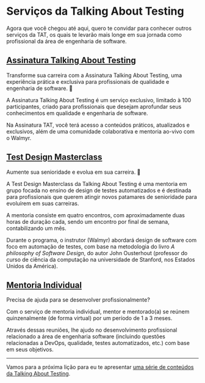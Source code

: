 # Serviços da Talking About Testing

Agora que você chegou até aqui, quero te convidar para conhecer outros serviços da TAT, os quais te levarão mais longe em sua jornada como profissional da área de engenharia de software.

## [Assinatura Talking About Testing](https://talkingabouttesting.com/assinatura-talking-about-testing/)

Transforme sua carreira com a Assinatura Talking About Testing, uma experiência prática e exclusiva para profissionais de qualidade e engenharia de software. 🚀

A Assinatura Talking About Testing é um serviço exclusivo, limitado à 100 participantes, criado para profissionais que desejam aprofundar seus conhecimentos em qualidade e engenharia de software.

Na Assinatura TAT, você terá acesso a conteúdos práticos, atualizados e exclusivos, além de uma comunidade colaborativa e mentoria ao-vivo com o Walmyr.

## [Test Design Masterclass](https://talkingabouttesting.com/test-design-masterclass/)

Aumente sua senioridade e evolua em sua carreira. 🚀

A Test Design Masterclass da Talking About Testing é uma mentoria em grupo focada no ensino de design de testes automatizados e é destinada para profissionais que querem atingir novos patamares de senioridade para evoluírem em suas carreiras.

A mentoria consiste em quatro encontros, com aproximadamente duas horas de duração cada, sendo um encontro por final de semana, contabilizando um mês.

Durante o programa, o instrutor (Walmyr) abordará design de software com foco em automação de testes, com base na metodologia do livro _A philosophy of Software Design_, do autor John Ousterhout (professor do curso de ciência da computação na universidade de Stanford, nos Estados Unidos da América).

## [Mentoria Individual](https://talkingabouttesting.com/servicos/mentoria-coaching/)

Precisa de ajuda para se desenvolver profissionalmente?

Com o serviço de mentoria individual, mentor e mentorado(a) se reúnem quinzenalmente (de forma virtual) por um período de 1 a 3 meses.

Através dessas reuniões, lhe ajudo no desenvolvimento profissional relacionado a área de engenharia software (incluindo questões relacionadas a DevOps, qualidade, testes automatizados, etc.) com base em seus objetivos.

___

Vamos para a próxima lição para eu te apresentar [uma série de conteúdos da Talking About Testing](./2.md).
